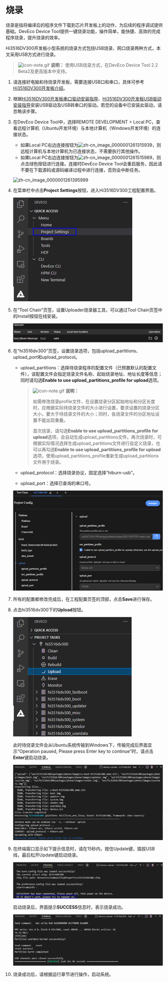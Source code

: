 # 烧录


烧录是指将编译后的程序文件下载到芯片开发板上的动作，为后续的程序调试提供基础。DevEco Device Tool提供一键烧录功能，操作简单，能快捷、高效的完成程序烧录，提升烧录的效率。

Hi3516DV300开发板小型系统的烧录方式包括USB烧录、网口烧录两种方式，本文采用USB方式进行烧录。


> ![icon-note.gif](public_sys-resources/icon-note.gif) **说明：**
> 使用USB烧录方式，在DevEco Device Tool 2.2 Beta2及更高版本中支持。


1. 请连接好电脑和待烧录开发板，需要连接USB口和串口，具体可参考[Hi3516DV300开发板介绍](https://gitee.com/openharmony/docs/blob/master/zh-cn/device-dev/quick-start/quickstart-lite-introduction-hi3516.md)。

2. 根据[Hi3516DV300开发板串口驱动安装指导](https://gitee.com/link?target=https%3A%2F%2Fdevice.harmonyos.com%2Fcn%2Fdocs%2Fdocumentation%2Fguide%2Fhi3516_hi3518-drivers-0000001050743695)、[Hi3516DV300开发板USB驱动安装指导](https://device.harmonyos.com/cn/docs/documentation/guide/usb_driver-0000001058690393)安装USB驱动及USB转串口的驱动。若您的设备中已安装此驱动，请忽略该步骤。

3. 在DevEco Device Tool中，选择REMOTE DEVELOPMENT &gt; Local PC，查看远程计算机（Ubuntu开发环境）与本地计算机（Windows开发环境）的连接状态。

   - 如果Local PC右边连接按钮为![zh-cn_image_0000001261315939](figures/zh-cn_image_0000001261315939.png)，则远程计算机与本地计算机为已连接状态，不需要执行其他操作。
   - 如果Local PC右边连接按钮为![zh-cn_image_0000001261515989](figures/zh-cn_image_0000001261515989.png)，则点击绿色按钮进行连接。连接时DevEco Device Tool会重启服务，因此请不要在下载源码或源码编译过程中进行连接，否则会中断任务。

   ![zh-cn_image_0000001261395999](figures/zh-cn_image_0000001261395999.png)

4. 在菜单栏中点击**Project Settings**按钮，进入Hi3516DV300工程配置界面。

   ![zh-cn_image_0000001198566364](figures/zh-cn_image_0000001198566364.png)

5. 在“Tool Chain”页签，设置Uploader烧录器工具，可以通过Tool Chain页签中的Install按钮在线安装。

   ![zh-cn_image_0000001198566365](figures/zh-cn_image_0000001198566365.png)
   
6. 在“hi3516dv300”页签，设置烧录选项，包括upload_partitions、upload_port和upload_protocol。

   - upload_partitions：选择待烧录程序的配置文件（已预置默认的配置文件），该配置文件会指定烧录文件名称、起始烧录地址、地址长度等信息；同时请勾选**Enable to use upload_partitions_profile for upload**选项。

     > ![icon-note.gif](public_sys-resources/icon-note.gif) **说明：**
     >
     > 如需修改烧录profile文件，在设置烧录分区起始地址和分区长度时，应根据实际待烧录文件的大小进行设置，要求设置的烧录分区大小，要大于待烧录文件的大小；同时，各烧录文件的分区地址设置不能出现重叠。
     >
     > 首次烧录，请勾选**Enable to use upload_partitions_profile for upload**选项，会自动生成upload_partitions文件。再次烧录时，可根据实际情况选择生成upload_partitions文件进行自定义烧录，也可以再勾选**Enable to use upload_partitions_profile for upload**选项，使用upload_partitions_profile重新生成upload_partitions文件用于烧录。

   - upload_protocol：选择烧录协议，固定选择“hiburn-usb”。

   - upload_port：选择已查询的串口号。

   ![zh-cn_image_0000001177478136](figures/zh-cn_image_0000001177478136.png)

7. 所有的配置都修改完成后，在工程配置页签的顶部，点击**Save**进行保存。

8. 点击hi3516dv300下的**Upload**按钮。

   ![zh-cn_image_0000001267532292](figures/zh-cn_image_0000001267532292.png)

   此时待烧录文件会从Ubuntu系统传输到Windows下，传输完成后界面显示“Operation paused, Please press Enter key to continue”时，请点击**Enter**键启动烧录。

   ![zh-cn_image_0000001114129427](figures/zh-cn_image_0000001114129427.png)

9. 在终端窗口显示如下提示信息时，请在15秒内，按住Update键，插拔USB线，最后松开Update键启动烧录。

   ![zh-cn_image_0000001326412233.png](figures/zh-cn_image_0000001326412233.png)

   启动烧录后，界面提示**SUCCESS**信息时，表示烧录成功。

   ![zh-cn_image_0000001160649344](figures/zh-cn_image_0000001160649344.png)

11. 烧录成功后，请根据运行章节进行操作，启动系统。
